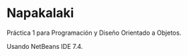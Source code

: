 Napakalaki
==========

Práctica 1 para Programación y Diseño Orientado a Objetos.

Usando NetBeans IDE 7.4.
